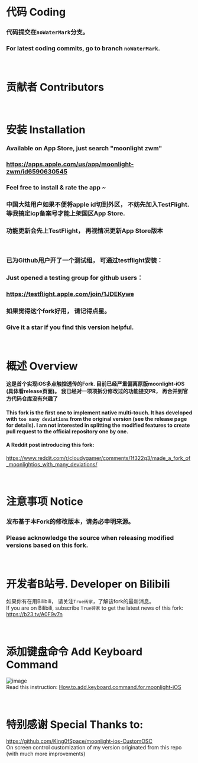 # 代码 Coding
### 代码提交在`noWaterMark`分支。
### For latest coding commits, go to branch `noWaterMark`.

 <br>

# 贡献者 Contributors

<!-- ALL-CONTRIBUTORS-LIST:START - Do not remove or modify this section -->
<!-- prettier-ignore-start -->
<!-- markdownlint-disable -->

<!-- markdownlint-restore -->
<!-- prettier-ignore-end -->

<!-- ALL-CONTRIBUTORS-LIST:END -->

  <br>

# 安装 Installation

### Available on App Store, just search "moonlight zwm"
### https://apps.apple.com/us/app/moonlight-zwm/id6590630545
### Feel free to install & rate the app ~
### 中国大陆用户如果不便将apple id切到外区， 不妨先加入TestFlight. 等我搞定icp备案号才能上架国区App Store.
### 功能更新会先上TestFlight， 再视情况更新App Store版本

<br>

### 已为Github用户开了一个测试组， 可通过testflight安装：
### Just opened a testing group for github users：
### https://testflight.apple.com/join/1JDEKywe
### 如果觉得这个fork好用， 请记得点星。
### Give it a star if you find this version helpful.

 <br>

# 概述 Overview

#### 这是首个实现iOS多点触控透传的Fork. 目前已经严重偏离原版moonlight-iOS (具体看release页面)。 我已经对一项项拆分修改过的功能提交PR， 再合并到官方代码仓库没有兴趣了  <br>
#### This fork is the first one to implement native multi-touch. It has developed with `too many deviations` from the original version (see the release page for details). I am not interested in splitting the modified features to create pull request to the official repository one by one.
#### A Reddit post introducing this fork:
https://www.reddit.com/r/cloudygamer/comments/1f322q3/made_a_fork_of_moonlightios_with_many_deviations/

 <br>

# 注意事项 Notice
### 发布基于本Fork的修改版本，请务必申明来源。<br>
### Please acknowledge the source when releasing modified versions based on this fork. <br>

<br>

# 开发者B站号. Developer on Bilibili

如果你有在用Bilibili， 请关注`True砖家`，了解该fork的最新消息。 <br>
If you are on Bilibili, subscribe `True砖家` to get the latest news of this fork: <br>
https://b23.tv/A0F9v7n

 <br>

# 添加键盘命令 Add Keyboard Command
![image](https://github.com/user-attachments/assets/0ea0f91c-574d-4408-9c92-d5a3e229807a)
<br>Read this instruction:
[How.to.add.keyboard.command.for.moonlight-iOS](https://b23.tv/fgdRJk8)

<br>

# 特别感谢 Special Thanks to:
https://github.com/King0fSpace/moonlight-ios-CustomOSC
<br>On screen control customization of my version originated from this repo (with much more improvements)


